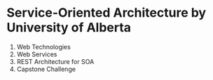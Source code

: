 # Service-Oriented Architecture by University of Alberta
1. Web Technologies
2. Web Services
3. REST Architecture for SOA
4. Capstone Challenge





